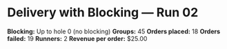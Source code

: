 # Delivery with Blocking — Run 02

**Blocking:** Up to hole 0 (no blocking)
**Groups:** 45
**Orders placed:** 18
**Orders failed:** 19
**Runners:** 2
**Revenue per order:** $25.00